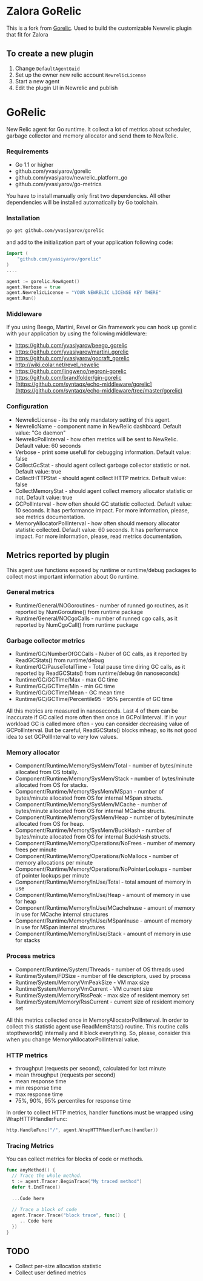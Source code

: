 # Zalora GoRelic

This is a fork from [Gorelic](https://github.com/yvasiyarov/gorelic). Used to build the customizable Newrelic plugin that fit for Zalora

## To create a new plugin
1. Change `DefaultAgentGuid` 
2. Set up the owner new relic account `NewrelicLicense`
3. Start a new agent
4. Edit the plugin UI in Newrelic and publish

# GoRelic

New Relic agent for Go runtime. It collect a lot of metrics about scheduler, garbage collector and memory allocator and 
send them to NewRelic.

### Requirements  
- Go 1.1 or higher
- github.com/yvasiyarov/gorelic
- github.com/yvasiyarov/newrelic_platform_go
- github.com/yvasiyarov/go-metrics

You have to install manually only first two dependencies. All other dependencies will be installed automatically 
by Go toolchain.   

### Installation   
```bash
go get github.com/yvasiyarov/gorelic
```
and add to the initialization part of your application following code:  
```go
import (
    "github.com/yvasiyarov/gorelic"
)
....

agent := gorelic.NewAgent()
agent.Verbose = true
agent.NewrelicLicense = "YOUR NEWRELIC LICENSE KEY THERE"
agent.Run()

```

### Middleware  
If you using Beego, Martini, Revel or Gin framework you can hook up gorelic with your application by using the following middleware:
- https://github.com/yvasiyarov/beego_gorelic   
- https://github.com/yvasiyarov/martini_gorelic   
- https://github.com/yvasiyarov/gocraft_gorelic   
- http://wiki.colar.net/revel_newelic
- https://github.com/jingweno/negroni-gorelic
- https://github.com/brandfolder/gin-gorelic
- [https://github.com/syntaqx/echo-middleware/gorelic](https://github.com/syntaqx/echo-middleware/tree/master/gorelic)
   

### Configuration  
- NewrelicLicense - its the only mandatory setting of this agent.
- NewrelicName - component name in NewRelic dashboard. Default value: "Go daemon"
- NewrelicPollInterval - how often metrics will be sent to NewRelic. Default value: 60 seconds
- Verbose - print some usefull for debugging information. Default value: false
- CollectGcStat - should agent collect garbage collector statistic or not. Default value: true
- CollectHTTPStat - should agent collect HTTP metrics. Default value: false
- CollectMemoryStat - should agent collect memory allocator statistic or not. Default value: true
- GCPollInterval - how often should GC statistic collected. Default value: 10 seconds. It has performance impact. For more information, please, see metrics documentation.
- MemoryAllocatorPollInterval - how often should memory allocator statistic collected. Default value: 60 seconds. It has performance impact. For more information, please, read metrics documentation.


## Metrics reported by plugin
This agent use functions exposed by runtime or runtime/debug packages to collect most important information about Go runtime.

### General metrics   
- Runtime/General/NOGoroutines - number of runned go routines, as it reported by NumGoroutine() from runtime package
- Runtime/General/NOCgoCalls - number of runned cgo calls, as it reported by NumCgoCall() from runtime package

### Garbage collector metrics      
- Runtime/GC/NumberOfGCCalls - Nuber of GC calls, as it reported by ReadGCStats() from runtime/debug 
- Runtime/GC/PauseTotalTime - Total pause time diring GC calls, as it reported by ReadGCStats() from runtime/debug (in nanoseconds)
- Runtime/GC/GCTime/Max - max GC time
- Runtime/GC/GCTime/Min - min GC time
- Runtime/GC/GCTime/Mean - GC mean time
- Runtime/GC/GCTime/Percentile95 - 95% percentile of GC time

All this metrics are measured in nanoseconds. Last 4 of them can be inaccurate if GC called more often then once in GCPollInterval. 
If in your workload GC is called more often - you can consider decreasing value of GCPollInterval. 
But be careful, ReadGCStats() blocks mheap, so its not good idea to set GCPollInterval to very low values.

### Memory allocator 
- Component/Runtime/Memory/SysMem/Total - number of bytes/minute allocated from OS totally. 
- Component/Runtime/Memory/SysMem/Stack - number of bytes/minute allocated from OS for stacks.
- Component/Runtime/Memory/SysMem/MSpan - number of bytes/minute allocated from OS for internal MSpan structs.
- Component/Runtime/Memory/SysMem/MCache - number of bytes/minute allocated from OS for internal MCache structs.
- Component/Runtime/Memory/SysMem/Heap - number of bytes/minute allocated from OS for heap.
- Component/Runtime/Memory/SysMem/BuckHash - number of bytes/minute allocated from OS for internal BuckHash structs.
- Component/Runtime/Memory/Operations/NoFrees - number of memory frees per minute
- Component/Runtime/Memory/Operations/NoMallocs - number of memory allocations per minute
- Component/Runtime/Memory/Operations/NoPointerLookups - number of pointer lookups per minute
- Component/Runtime/Memory/InUse/Total - total amount of memory in use
- Component/Runtime/Memory/InUse/Heap - amount of memory in use for heap
- Component/Runtime/Memory/InUse/MCacheInuse - amount of memory in use for MCache internal structures
- Component/Runtime/Memory/InUse/MSpanInuse - amount of memory in use for MSpan internal structures  
- Component/Runtime/Memory/InUse/Stack - amount of memory in use for stacks

### Process metrics
- Component/Runtime/System/Threads - number of OS threads used
- Runtime/System/FDSize - number of file descriptors, used by process
- Runtime/System/Memory/VmPeakSize - VM max size
- Runtime/System/Memory/VmCurrent  - VM current size
- Runtime/System/Memory/RssPeak    - max size of resident memory set
- Runtime/System/Memory/RssCurrent - current size of resident memory set   

All this metrics collected once in MemoryAllocatorPollInterval. In order to collect this statistic agent use ReadMemStats() routine.
This routine calls stoptheworld() internally and it block everything. So, please, consider this when you change MemoryAllocatorPollInterval value.

### HTTP metrics   
- throughput (requests per second), calculated for last minute  
- mean throughput (requests per second)   
- mean response time  
- min response time  
- max response time  
- 75%, 90%, 95% percentiles for response time
 

In order to collect HTTP metrics, handler functions must be wrapped using WrapHTTPHandlerFunc:

```go
http.HandleFunc("/", agent.WrapHTTPHandlerFunc(handler))
```
### Tracing Metrics
You can collect metrics for blocks of code or methods.
```go
func anyMethod() {
  // Trace the whole method.
  t := agent.Tracer.BeginTrace("My traced method")
  defer t.EndTrace()
  
  ...Code here
  
  // Trace a block of code
  agent.Tracer.Trace("block trace", func() {
     .. Code here
  })
}
```
## TODO
- Collect per-size allocation statistic
- Collect user defined metrics

